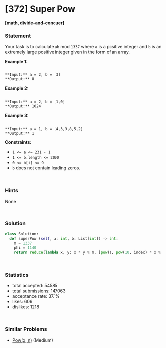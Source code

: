# [372] Super Pow

**[math, divide-and-conquer]**

### Statement

Your task is to calculate `ab` mod `1337` where `a` is a positive integer and `b` is an extremely large positive integer given in the form of an array.


**Example 1:**

```

**Input:** a = 2, b = [3]
**Output:** 8

```

**Example 2:**

```

**Input:** a = 2, b = [1,0]
**Output:** 1024

```

**Example 3:**

```

**Input:** a = 1, b = [4,3,3,8,5,2]
**Output:** 1

```

**Constraints:**
* `1 <= a <= 231 - 1`
* `1 <= b.length <= 2000`
* `0 <= b[i] <= 9`
* `b` does not contain leading zeros.


<br>

### Hints

None

<br>

### Solution

```py
class Solution:
  def superPow (self, a: int, b: List[int]) -> int:
    m = 1337
    phi = 1140
    return reduce(lambda x, y: x * y % m, [pow(a, pow(10, index) * x % phi, m) for index, x in enumerate(b[::-1])])
```

<br>

### Statistics

- total accepted: 54585
- total submissions: 147063
- acceptance rate: 37.1%
- likes: 606
- dislikes: 1218

<br>

### Similar Problems

- [Pow(x, n)](https://leetcode.com/problems/powx-n) (Medium)
